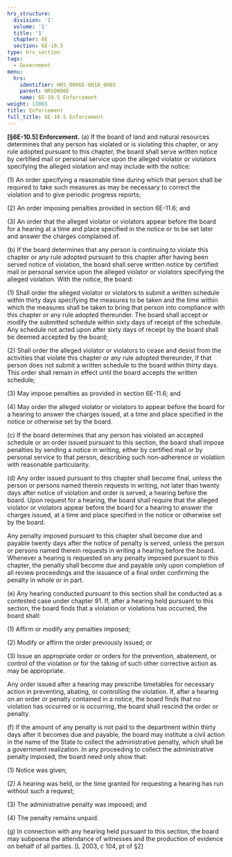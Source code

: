 ```yaml
---
hrs_structure:
  division: '1'
  volume: '1'
  title: '1'
  chapter: 6E
  section: 6E-10.5
type: hrs_section
tags:
  - Government
menu:
  hrs:
    identifier: HRS_0006E-0010_0005
    parent: HRS0006E
    name: 6E-10.5 Enforcement
weight: 11065
title: Enforcement
full_title: 6E-10.5 Enforcement
---
```

**[§6E-10.5] Enforcement.** (a) If the board of land and natural resources determines that any person has violated or is violating this chapter, or any rule adopted pursuant to this chapter, the board shall serve written notice by certified mail or personal service upon the alleged violator or violators specifying the alleged violation and may include with the notice:

(1) An order specifying a reasonable time during which that person shall be required to take such measures as may be necessary to correct the violation and to give periodic progress reports;

(2) An order imposing penalties provided in section 6E-11.6; and

(3) An order that the alleged violator or violators appear before the board for a hearing at a time and place specified in the notice or to be set later and answer the charges complained of.

(b) If the board determines that any person is continuing to violate this chapter or any rule adopted pursuant to this chapter after having been served notice of violation, the board shall serve written notice by certified mail or personal service upon the alleged violator or violators specifying the alleged violation. With the notice, the board:

(1) Shall order the alleged violator or violators to submit a written schedule within thirty days specifying the measures to be taken and the time within which the measures shall be taken to bring that person into compliance with this chapter or any rule adopted thereunder. The board shall accept or modify the submitted schedule within sixty days of receipt of the schedule. Any schedule not acted upon after sixty days of receipt by the board shall be deemed accepted by the board;

(2) Shall order the alleged violator or violators to cease and desist from the activities that violate this chapter or any rule adopted thereunder, if that person does not submit a written schedule to the board within thirty days. This order shall remain in effect until the board accepts the written schedule;

(3) May impose penalties as provided in section 6E-11.6; and

(4) May order the alleged violator or violators to appear before the board for a hearing to answer the charges issued, at a time and place specified in the notice or otherwise set by the board.

(c) If the board determines that any person has violated an accepted schedule or an order issued pursuant to this section, the board shall impose penalties by sending a notice in writing, either by certified mail or by personal service to that person, describing such non-adherence or violation with reasonable particularity.

(d) Any order issued pursuant to this chapter shall become final, unless the person or persons named therein requests in writing, not later than twenty days after notice of violation and order is served, a hearing before the board. Upon request for a hearing, the board shall require that the alleged violator or violators appear before the board for a hearing to answer the charges issued, at a time and place specified in the notice or otherwise set by the board.

Any penalty imposed pursuant to this chapter shall become due and payable twenty days after the notice of penalty is served, unless the person or persons named therein requests in writing a hearing before the board. Whenever a hearing is requested on any penalty imposed pursuant to this chapter, the penalty shall become due and payable only upon completion of all review proceedings and the issuance of a final order confirming the penalty in whole or in part.

(e) Any hearing conducted pursuant to this section shall be conducted as a contested case under chapter 91\. If, after a hearing held pursuant to this section, the board finds that a violation or violations has occurred, the board shall:

(1) Affirm or modify any penalties imposed;

(2) Modify or affirm the order previously issued; or

(3) Issue an appropriate order or orders for the prevention, abatement, or control of the violation or for the taking of such other corrective action as may be appropriate.

Any order issued after a hearing may prescribe timetables for necessary action in preventing, abating, or controlling the violation. If, after a hearing on an order or penalty contained in a notice, the board finds that no violation has occurred or is occurring, the board shall rescind the order or penalty.

(f) If the amount of any penalty is not paid to the department within thirty days after it becomes due and payable, the board may institute a civil action in the name of the State to collect the administrative penalty, which shall be a government realization. In any proceeding to collect the administrative penalty imposed, the board need only show that:

(1) Notice was given;

(2) A hearing was held, or the time granted for requesting a hearing has run without such a request;

(3) The administrative penalty was imposed; and

(4) The penalty remains unpaid.

(g) In connection with any hearing held pursuant to this section, the board may subpoena the attendance of witnesses and the production of evidence on behalf of all parties. [L 2003, c 104, pt of §2]